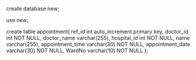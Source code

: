 create database new;

use new;

create table appointment( 
	ref_id int auto_increment primary key, 
    doctor_id int NOT NULL, 
    doctor_name varchar(255), 
    hospital_id int NOT NULL, 
    name varchar(255), 
    appointment_time varchar(30) NOT NULL, 
    appointment_date varchar(30) NOT NULL, 
    WardNo varchar(10) NOT NULL
);

